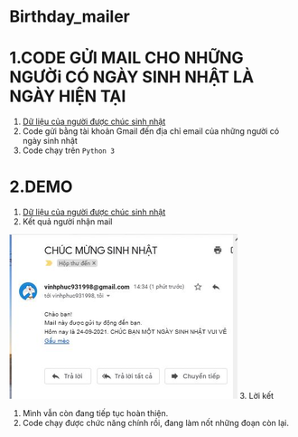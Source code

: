 # Birthday_mailer

# 1.CODE GỬI MAIL CHO NHỮNG NGƯỜi CÓ NGÀY SINH NHẬT LÀ NGÀY HIỆN TẠI

1. [Dữ liệu của người được chúc sinh nhật](https://docs.google.com/spreadsheets/d/1gINjp6tlqbd2XN2jgWjlQ-qKTKo3K8LIDJHjwIkpX1I/edit?usp=sharing)
2. Code gửi bằng tài khoản Gmail đến địa chỉ email của những người có ngày sinh nhật
3. Code chạy trên `Python 3`

# 2.DEMO

1. [Dữ liệu của người được chúc sinh nhật](https://docs.google.com/spreadsheets/d/1gINjp6tlqbd2XN2jgWjlQ-qKTKo3K8LIDJHjwIkpX1I/edit?usp=sharing)
2. Kết quả người nhận mail

![Kết quả nhận thư](img_readme\email.JPG)
3. Lời kết
   1. Mình vẫn còn đang tiếp tục hoàn thiện.
   2. Code chạy được chức năng chính rồi, đang làm nốt những đoạn còn lại.
